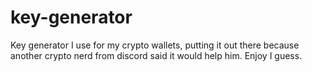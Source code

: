 # key-generator
Key generator I use for my crypto wallets, putting it out there because another crypto nerd from discord said it would help him. Enjoy I guess.
